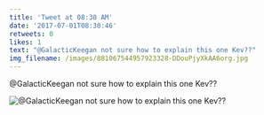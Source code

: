 ```yaml
---
title: 'Tweet at 08:30 AM'
date: '2017-07-01T08:30:46'
retweets: 0
likes: 1
text: "@GalacticKeegan not sure how to explain this one Kev??"
img_filename: /images/881067544957923328-DDouPjyXkAA6org.jpg
---
```

@GalacticKeegan not sure how to explain this one Kev??

![@GalacticKeegan not sure how to explain this one Kev??](/images/881067544957923328-DDouPjyXkAA6org.jpg "@GalacticKeegan not sure how to explain this one Kev??")